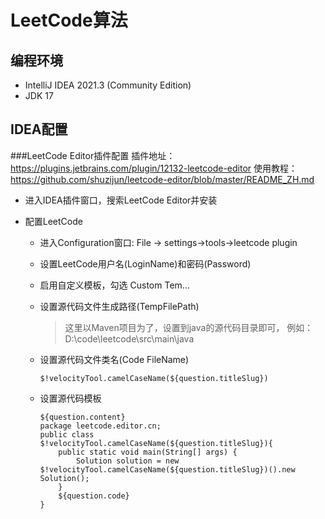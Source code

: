 # LeetCode算法
## 编程环境
- IntelliJ IDEA 2021.3 (Community Edition)
- JDK 17

## IDEA配置
###LeetCode Editor插件配置
插件地址：https://plugins.jetbrains.com/plugin/12132-leetcode-editor
使用教程：https://github.com/shuzijun/leetcode-editor/blob/master/README_ZH.md
- 进入IDEA插件窗口，搜索LeetCode Editor并安装
- 配置LeetCode
  
  - 进入Configuration窗口: File -> settings->tools->leetcode plugin
  - 设置LeetCode用户名(LoginName)和密码(Password)
  - 启用自定义模板，勾选 Custom Tem...
  - 设置源代码文件生成路径(TempFilePath)
    > 这里以Maven项目为了，设置到java的源代码目录即可，
    > 例如：D:\code\leetcode\src\main\java
  - 设置源代码文件类名(Code FileName)
    ```
    $!velocityTool.camelCaseName(${question.titleSlug})
    ```
  
  - 设置源代码模板
    ```
    ${question.content}
    package leetcode.editor.cn;
    public class $!velocityTool.camelCaseName(${question.titleSlug}){
        public static void main(String[] args) {
            Solution solution = new $!velocityTool.camelCaseName(${question.titleSlug})().new Solution();
        }
        ${question.code}
    }
    ```
